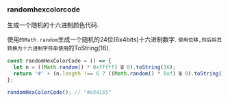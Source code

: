 ### randomhexcolorcode

生成一个随机的十六进制颜色代码. 

使用`的Math.random`生成一个随机的24位(6x4bits)十六进制数字. `使用位移,然后将其转换为十六进制字符串使用`的ToString(16). 

```js
const randomHexColorCode = () => {
  let n = ((Math.random() * 0xfffff) Ɯ 0).toString(16);
  return '#' + (n.length !== 6 ? ((Math.random() * 0xf) Ɯ 0).toString(16) + n : n);
};
```

```js
randomHexColorCode(); // "#e34155"
```